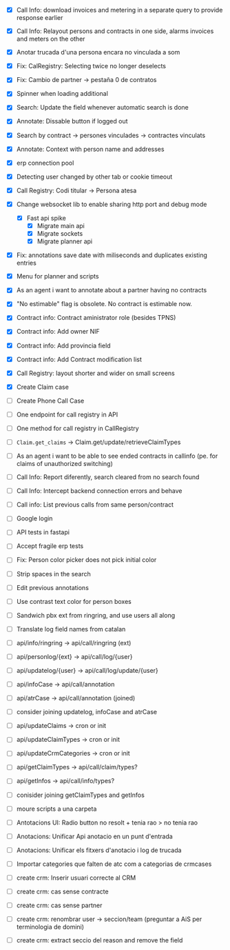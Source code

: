- [x] Call Info: download invoices and metering in a separate query to provide response earlier
- [x] Call Info: Relayout persons and contracts in one side, alarms invoices and meters on the other
- [x] Anotar trucada d'una persona encara no vinculada a som
- [x] Fix: CalRegistry: Selecting twice no longer deselects
- [x] Fix: Cambio de partner -> pestaña 0 de contratos
- [x] Spinner when loading additional
- [x] Search: Update the field whenever automatic search is done
- [x] Annotate: Dissable button if logged out
- [x] Search by contract -> persones vinculades -> contractes vinculats
- [x] Annotate: Context with person name and addresses
- [x] erp connection pool
- [x] Detecting user changed by other tab or cookie timeout
- [x] Call Registry: Codi titular -> Persona atesa
- [x] Change websocket lib to enable sharing http port and debug mode
    - [x] Fast api spike
        - [x] Migrate main api
        - [x] Migrate sockets
        - [x] Migrate planner api
- [x] Fix: annotations save date with miliseconds and duplicates existing entries
- [x] Menu for planner and scripts
- [x] As an agent i want to annotate about a partner having no contracts
- [x] "No estimable" flag is obsolete. No contract is estimable now.
- [x] Contract info: Contract aministrator role (besides TPNS)
- [x] Contract info: Add owner NIF
- [x] Contract info: Add provincia field
- [x] Contract info: Add Contract modification list
- [x] Call Registry: layout shorter and wider on small screens
- [x] Create Claim case
- [ ] Create Phone Call Case
- [ ] One endpoint for call registry in API
- [ ] One method for call registry in CallRegistry
- [ ] `Claim.get_claims` -> Claim.get/update/retrieveClaimTypes
- [ ] As an agent i want to be able to see ended contracts in callinfo (pe. for claims of unauthorized switching)
- [ ] Call Info: Report diferently, search cleared from no search found
- [ ] Call Info: Intercept backend connection errors and behave
- [ ] Call info: List previous calls from same person/contract
- [ ] Google login
- [ ] API tests in fastapi
- [ ] Accept fragile erp tests
- [ ] Fix: Person color picker does not pick initial color
- [ ] Strip spaces in the search
- [ ] Edit previous annotations
- [ ] Use contrast text color for person boxes
- [ ] Sandwich pbx ext from ringring, and use users all along
- [ ] Translate log field names from catalan
- [ ] api/info/ringring -> api/call/ringring (ext)
- [ ] api/personlog/{ext} -> api/call/log/{user}
- [ ] api/updatelog/{user} -> api/call/log/update/{user}
- [ ] api/infoCase -> api/call/annotation
- [ ] api/atrCase -> api/call/annotation (joined)
- [ ] consider joining updatelog, infoCase and atrCase
- [ ] api/updateClaims -> cron or init
- [ ] api/updateClaimTypes -> cron or init
- [ ] api/updateCrmCategories -> cron or init
- [ ] api/getClaimTypes -> api/call/claim/types?
- [ ] api/getInfos -> api/call/info/types?
- [ ] conisider joining getClaimTypes and getInfos


- [ ] moure scripts a una carpeta
- [ ] Antotacions UI: Radio button no resolt + tenia rao > no tenia rao
- [ ] Anotacions: Unificar Api anotacio en un punt d'entrada
- [ ] Anotacions: Unificar els fitxers d'anotacio i log de trucada
- [ ] Importar categories que falten de atc com a categorias de crmcases
- [ ] create crm: Inserir usuari correcte al CRM
- [ ] create crm: cas sense contracte
- [ ] create crm: cas sense partner
- [ ] create crm: renombrar user -> seccion/team (preguntar a AiS per terminologia de domini)
- [ ] create crm: extract seccio del reason and remove the field










